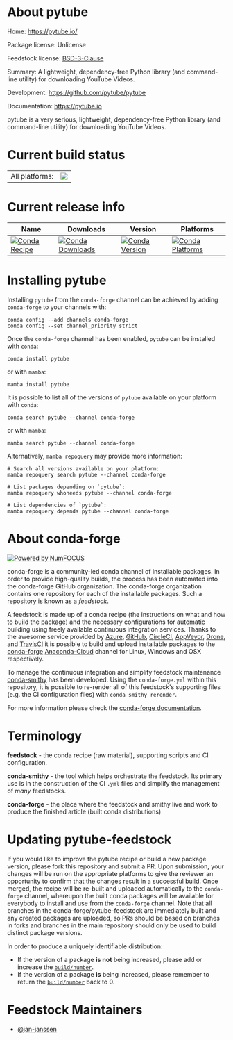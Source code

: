 About pytube
============

Home: https://pytube.io/

Package license: Unlicense

Feedstock license: [BSD-3-Clause](https://github.com/conda-forge/pytube-feedstock/blob/main/LICENSE.txt)

Summary: A lightweight, dependency-free Python library (and command-line utility) for downloading YouTube Videos.

Development: https://github.com/pytube/pytube

Documentation: https://pytube.io

pytube is a very serious, lightweight, dependency-free Python library
(and command-line utility) for downloading YouTube Videos.


Current build status
====================


<table><tr><td>All platforms:</td>
    <td>
      <a href="https://dev.azure.com/conda-forge/feedstock-builds/_build/latest?definitionId=14035&branchName=main">
        <img src="https://dev.azure.com/conda-forge/feedstock-builds/_apis/build/status/pytube-feedstock?branchName=main">
      </a>
    </td>
  </tr>
</table>

Current release info
====================

| Name | Downloads | Version | Platforms |
| --- | --- | --- | --- |
| [![Conda Recipe](https://img.shields.io/badge/recipe-pytube-green.svg)](https://anaconda.org/conda-forge/pytube) | [![Conda Downloads](https://img.shields.io/conda/dn/conda-forge/pytube.svg)](https://anaconda.org/conda-forge/pytube) | [![Conda Version](https://img.shields.io/conda/vn/conda-forge/pytube.svg)](https://anaconda.org/conda-forge/pytube) | [![Conda Platforms](https://img.shields.io/conda/pn/conda-forge/pytube.svg)](https://anaconda.org/conda-forge/pytube) |

Installing pytube
=================

Installing `pytube` from the `conda-forge` channel can be achieved by adding `conda-forge` to your channels with:

```
conda config --add channels conda-forge
conda config --set channel_priority strict
```

Once the `conda-forge` channel has been enabled, `pytube` can be installed with `conda`:

```
conda install pytube
```

or with `mamba`:

```
mamba install pytube
```

It is possible to list all of the versions of `pytube` available on your platform with `conda`:

```
conda search pytube --channel conda-forge
```

or with `mamba`:

```
mamba search pytube --channel conda-forge
```

Alternatively, `mamba repoquery` may provide more information:

```
# Search all versions available on your platform:
mamba repoquery search pytube --channel conda-forge

# List packages depending on `pytube`:
mamba repoquery whoneeds pytube --channel conda-forge

# List dependencies of `pytube`:
mamba repoquery depends pytube --channel conda-forge
```


About conda-forge
=================

[![Powered by
NumFOCUS](https://img.shields.io/badge/powered%20by-NumFOCUS-orange.svg?style=flat&colorA=E1523D&colorB=007D8A)](https://numfocus.org)

conda-forge is a community-led conda channel of installable packages.
In order to provide high-quality builds, the process has been automated into the
conda-forge GitHub organization. The conda-forge organization contains one repository
for each of the installable packages. Such a repository is known as a *feedstock*.

A feedstock is made up of a conda recipe (the instructions on what and how to build
the package) and the necessary configurations for automatic building using freely
available continuous integration services. Thanks to the awesome service provided by
[Azure](https://azure.microsoft.com/en-us/services/devops/), [GitHub](https://github.com/),
[CircleCI](https://circleci.com/), [AppVeyor](https://www.appveyor.com/),
[Drone](https://cloud.drone.io/welcome), and [TravisCI](https://travis-ci.com/)
it is possible to build and upload installable packages to the
[conda-forge](https://anaconda.org/conda-forge) [Anaconda-Cloud](https://anaconda.org/)
channel for Linux, Windows and OSX respectively.

To manage the continuous integration and simplify feedstock maintenance
[conda-smithy](https://github.com/conda-forge/conda-smithy) has been developed.
Using the ``conda-forge.yml`` within this repository, it is possible to re-render all of
this feedstock's supporting files (e.g. the CI configuration files) with ``conda smithy rerender``.

For more information please check the [conda-forge documentation](https://conda-forge.org/docs/).

Terminology
===========

**feedstock** - the conda recipe (raw material), supporting scripts and CI configuration.

**conda-smithy** - the tool which helps orchestrate the feedstock.
                   Its primary use is in the construction of the CI ``.yml`` files
                   and simplify the management of *many* feedstocks.

**conda-forge** - the place where the feedstock and smithy live and work to
                  produce the finished article (built conda distributions)


Updating pytube-feedstock
=========================

If you would like to improve the pytube recipe or build a new
package version, please fork this repository and submit a PR. Upon submission,
your changes will be run on the appropriate platforms to give the reviewer an
opportunity to confirm that the changes result in a successful build. Once
merged, the recipe will be re-built and uploaded automatically to the
`conda-forge` channel, whereupon the built conda packages will be available for
everybody to install and use from the `conda-forge` channel.
Note that all branches in the conda-forge/pytube-feedstock are
immediately built and any created packages are uploaded, so PRs should be based
on branches in forks and branches in the main repository should only be used to
build distinct package versions.

In order to produce a uniquely identifiable distribution:
 * If the version of a package **is not** being increased, please add or increase
   the [``build/number``](https://docs.conda.io/projects/conda-build/en/latest/resources/define-metadata.html#build-number-and-string).
 * If the version of a package **is** being increased, please remember to return
   the [``build/number``](https://docs.conda.io/projects/conda-build/en/latest/resources/define-metadata.html#build-number-and-string)
   back to 0.

Feedstock Maintainers
=====================

* [@jan-janssen](https://github.com/jan-janssen/)

